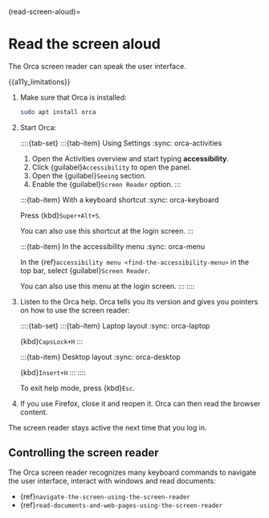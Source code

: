 (read-screen-aloud)=
# Read the screen aloud

The Orca screen reader can speak the user interface.

{{a11y_limitations}}

1. Make sure that Orca is installed:

    ```bash
    sudo apt install orca
    ```

2. Start Orca:

    ::::{tab-set}
    :::{tab-item} Using Settings
    :sync: orca-activities

    1. Open the Activities overview and start typing **accessibility**.
    2. Click {guilabel}`Accessibility` to open the panel.
    3. Open the {guilabel}`Seeing` section.
    4. Enable the {guilabel}`Screen Reader` option.
    :::

    :::{tab-item} With a keyboard shortcut
    :sync: orca-keyboard

    Press {kbd}`Super+Alt+S`.

    You can also use this shortcut at the login screen.
    :::

    :::{tab-item} In the accessibility menu
    :sync: orca-menu

    In the {ref}`accessibility menu <find-the-accessibility-menu>` in the top bar, select {guilabel}`Screen Reader`.

    You can also use this menu at the login screen.
    :::
    ::::

3. Listen to the Orca help. Orca tells you its version and gives you pointers on how to use the screen reader:

    ::::{tab-set}
    :::{tab-item} Laptop layout
    :sync: orca-laptop

    {kbd}`CapsLock+H`
    :::

    :::{tab-item} Desktop layout
    :sync: orca-desktop

    {kbd}`Insert+H`
    :::
    ::::

    To exit help mode, press {kbd}`Esc`.

4. If you use Firefox, close it and reopen it. Orca can then read the browser content.


The screen reader stays active the next time that you log in.


## Controlling the screen reader

The Orca screen reader recognizes many keyboard commands to navigate the user interface, interact with windows and read documents:

* {ref}`navigate-the-screen-using-the-screen-reader`
* {ref}`read-documents-and-web-pages-using-the-screen-reader`

